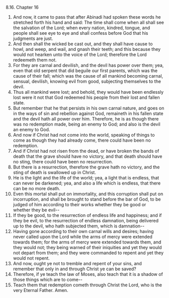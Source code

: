 8.16. Chapter 16
1. And now, it came to pass that after Abinadi had spoken these words he stretched forth his hand and said: The time shall come when all shall see the salvation of the Lord; when every nation, kindred, tongue, and people shall see eye to eye and shall confess before God that his judgments are just.
2. And then shall the wicked be cast out, and they shall have cause to howl, and weep, and wail, and gnash their teeth; and this because they would not hearken unto the voice of the Lord; therefore the Lord redeemeth them not.
3. For they are carnal and devilish, and the devil has power over them; yea, even that old serpent that did beguile our first parents, which was the cause of their fall; which was the cause of all mankind becoming carnal, sensual, devilish, knowing evil from good, subjecting themselves to the devil.
4. Thus all mankind were lost; and behold, they would have been endlessly lost were it not that God redeemed his people from their lost and fallen state.
5. But remember that he that persists in his own carnal nature, and goes on in the ways of sin and rebellion against God, remaineth in his fallen state and the devil hath all power over him. Therefore, he is as though there was no redemption made, being an enemy to God; and also is the devil an enemy to God.
6. And now if Christ had not come into the world, speaking of things to come as though they had already come, there could have been no redemption.
7. And if Christ had not risen from the dead, or have broken the bands of death that the grave should have no victory, and that death should have no sting, there could have been no resurrection.
8. But there is a resurrection, therefore the grave hath no victory, and the sting of death is swallowed up in Christ.
9. He is the light and the life of the world; yea, a light that is endless, that can never be darkened; yea, and also a life which is endless, that there can be no more death.
10. Even this mortal shall put on immortality, and this corruption shall put on incorruption, and shall be brought to stand before the bar of God, to be judged of him according to their works whether they be good or whether they be evil--
11. If they be good, to the resurrection of endless life and happiness; and if they be evil, to the resurrection of endless damnation, being delivered up to the devil, who hath subjected them, which is damnation--
12. Having gone according to their own carnal wills and desires; having never called upon the Lord while the arms of mercy were extended towards them; for the arms of mercy were extended towards them, and they would not; they being warned of their iniquities and yet they would not depart from them; and they were commanded to repent and yet they would not repent.
13. And now, ought ye not to tremble and repent of your sins, and remember that only in and through Christ ye can be saved?
14. Therefore, if ye teach the law of Moses, also teach that it is a shadow of those things which are to come--
15. Teach them that redemption cometh through Christ the Lord, who is the very Eternal Father. Amen.

